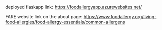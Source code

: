 deployed flaskapp link: https://foodallergyapp.azurewebsites.net/

FARE website link on the about page: https://www.foodallergy.org/living-food-allergies/food-allergy-essentials/common-allergens 